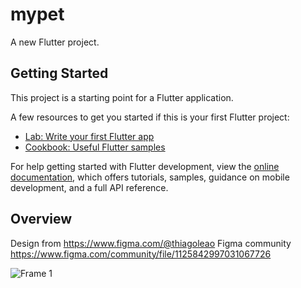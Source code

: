 # mypet

A new Flutter project.

## Getting Started

This project is a starting point for a Flutter application.

A few resources to get you started if this is your first Flutter project:

- [Lab: Write your first Flutter app](https://docs.flutter.dev/get-started/codelab)
- [Cookbook: Useful Flutter samples](https://docs.flutter.dev/cookbook)

For help getting started with Flutter development, view the
[online documentation](https://docs.flutter.dev/), which offers tutorials,
samples, guidance on mobile development, and a full API reference.

## Overview
Design from https://www.figma.com/@thiagoleao
Figma community https://www.figma.com/community/file/1125842997031067726


![Frame 1](https://user-images.githubusercontent.com/92772661/178043900-64b48397-26d6-4d10-b323-ebb1afdb1e08.png)
